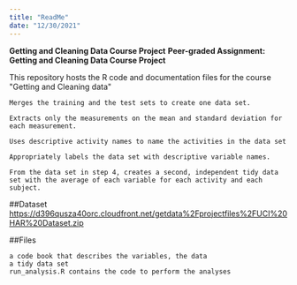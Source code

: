 ```yaml
---
title: "ReadMe"
date: "12/30/2021"
---
```


**Getting and Cleaning Data Course Project**
**Peer-graded Assignment: Getting and Cleaning Data Course Project**

This repository hosts the R code and documentation files for the course "Getting and Cleaning data"

    Merges the training and the test sets to create one data set.

    Extracts only the measurements on the mean and standard deviation for each measurement. 

    Uses descriptive activity names to name the activities in the data set

    Appropriately labels the data set with descriptive variable names. 

    From the data set in step 4, creates a second, independent tidy data set with the average of each variable for each activity and each subject.

##Dataset
    https://d396qusza40orc.cloudfront.net/getdata%2Fprojectfiles%2FUCI%20HAR%20Dataset.zip  

##Files

    a code book that describes the variables, the data
    a tidy data set
    run_analysis.R contains the code to perform the analyses

